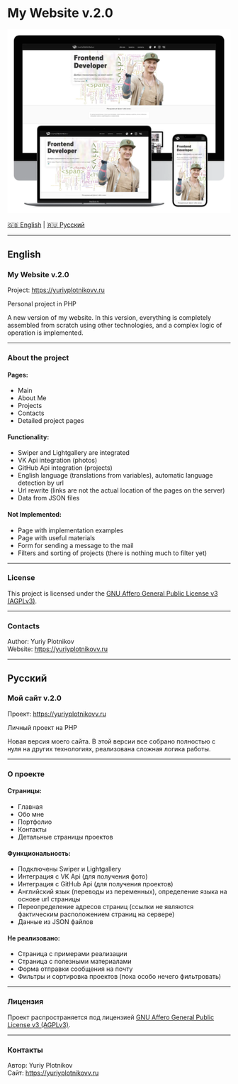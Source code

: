 # My Website v.2.0

<img src=".info/poster.webp" alt="Poster" width="600" />

[🇬🇧 English](#english) | [🇷🇺 Русский](#русский)

---

## English

### My Website v.2.0

Project: https://yuriyplotnikovv.ru

Personal project in PHP

A new version of my website. In this version, everything is completely assembled from scratch using other technologies, and a complex logic of operation is implemented.

---

### About the project

#### Pages:

- Main
- About Me
- Projects
- Contacts
- Detailed project pages

#### Functionality:

- Swiper and Lightgallery are integrated
- VK Api integration (photos)
- GitHub Api integration (projects)
- English language (translations from variables), automatic language detection by url
- Url rewrite (links are not the actual location of the pages on the server)
- Data from JSON files

#### Not Implemented:

- Page with implementation examples
- Page with useful materials
- Form for sending a message to the mail
- Filters and sorting of projects (there is nothing much to filter yet)

---

### License

This project is licensed under the [GNU Affero General Public License v3 (AGPLv3)](https://www.gnu.org/licenses/agpl-3.0.html).

---

### Contacts

Author: Yuriy Plotnikov  
Website: https://yuriyplotnikovv.ru  

---

## Русский

### Мой сайт v.2.0

Проект: https://yuriyplotnikovv.ru

Личный проект на PHP

Новая версия моего сайта. В этой версии все собрано полностью с нуля на других технологиях, реализована сложная логика работы.

---

### О проекте

#### Страницы:

- Главная
- Обо мне
- Портфолио
- Контакты
- Детальные страницы проектов

#### Функциональность:

- Подключены Swiper и Lightgallery
- Интеграция с VK Api (для получения фото)
- Интеграция с GitHub Api (для получения проектов)
- Английский язык (переводы из переменных), определение языка на основе url страницы
- Переопределение адресов страниц (ссылки не являются фактическим расположением страниц на сервере)
- Данные из JSON файлов

#### Не реализовано:

- Страница с примерами реализации
- Страница с полезными материалами
- Форма отправки сообщения на почту
- Фильтры и сортировка проектов (пока особо нечего фильтровать)

---

### Лицензия

Проект распространяется под лицензией [GNU Affero General Public License v3 (AGPLv3)](https://www.gnu.org/licenses/agpl-3.0.html).

---

### Контакты

Автор: Yuriy Plotnikov  
Сайт: https://yuriyplotnikovv.ru  
